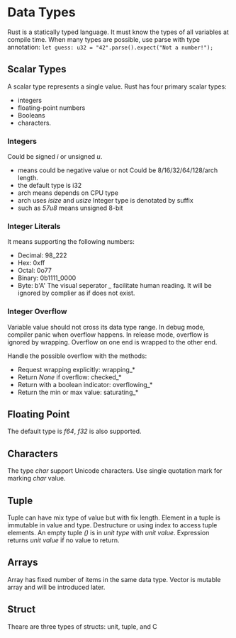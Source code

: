 # Data Types
Rust is a statically typed language.
It must know the types of all variables at compile time.
When many types are possible, use parse with type annotation:
`let guess: u32 = "42".parse().expect("Not a number!");`

## Scalar Types
A scalar type represents a single value. 
Rust has four primary scalar types: 
* integers
* floating-point numbers
* Booleans
* characters.

### Integers
Could be signed *i* or unsigned *u*.
* means could be negative value or not
Could be 8/16/32/64/128/arch length.
* the default type is i32
* arch means depends on CPU type
* arch uses *isize* and *usize*
Integer type is denotated by suffix
* such as *57u8* means unsigned 8-bit

### Integer Literals
It means supporting the following numbers:
* Decimal:  98_222
* Hex:      0xff
* Octal:    0o77
* Binary:   0b1111_0000
* Byte:     b'A'
The visual seperator *_* facilitate human reading.
It will be ignored by complier as if does not exist.

### Integer Overflow
Variable value should not cross its data type range.
In debug mode, compiler panic when overflow happens.
In release mode, overflow is ignored by wrapping.
Overflow on one end is wrapped to the other end. 

Handle the possible overflow with the methods:
* Request wrapping explicitly: wrapping_*
* Return *None* if overflow: checked_*
* Return with a boolean indicator: overflowing_*
* Return the min or max value: saturating_*

## Floating Point
The default type is *f64*, *f32* is also supported.

## Characters
The type *char* support Unicode characters.
Use single quotation mark for marking *char* value.

## Tuple
Tuple can have mix type of value but with fix length.
Element in a tuple is immutable in value and type.
Destructure or using index to access tuple elements.
An empty tuple *()* is in *unit type* with *unit value*.
Expression returns *unit value* if no value to return.

## Arrays
Array has fixed number of items in the same data type.
Vector is mutable array and will be introduced later.

## Struct
Theare are three types of structs: unit, tuple, and C